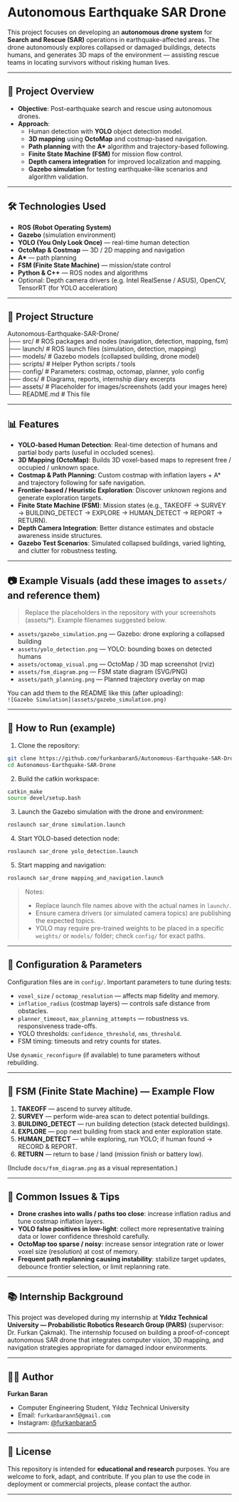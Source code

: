 # Autonomous Earthquake SAR Drone

This project focuses on developing an **autonomous drone system** for **Search and Rescue (SAR)** operations in earthquake-affected areas. The drone autonomously explores collapsed or damaged buildings, detects humans, and generates 3D maps of the environment — assisting rescue teams in locating survivors without risking human lives.

---

## 🚀 Project Overview

- **Objective**: Post-earthquake search and rescue using autonomous drones.  
- **Approach**:
  - Human detection with **YOLO** object detection model.  
  - **3D mapping** using **OctoMap** and costmap-based navigation.  
  - **Path planning** with the **A\*** algorithm and trajectory-based following.  
  - **Finite State Machine (FSM)** for mission flow control.  
  - **Depth camera integration** for improved localization and mapping.  
  - **Gazebo simulation** for testing earthquake-like scenarios and algorithm validation.

---

## 🛠️ Technologies Used

- **ROS (Robot Operating System)**  
- **Gazebo** (simulation environment)  
- **YOLO (You Only Look Once)** — real-time human detection  
- **OctoMap & Costmap** — 3D / 2D mapping and navigation  
- **A\*** — path planning  
- **FSM (Finite State Machine)** — mission/state control  
- **Python & C++** — ROS nodes and algorithms  
- Optional: Depth camera drivers (e.g. Intel RealSense / ASUS), OpenCV, TensorRT (for YOLO acceleration)

---

## 📂 Project Structure

Autonomous-Earthquake-SAR-Drone/  
├── src/                 # ROS packages and nodes (navigation, detection, mapping, fsm)  
├── launch/              # ROS launch files (simulation, detection, mapping)  
├── models/              # Gazebo models (collapsed building, drone model)  
├── scripts/             # Helper Python scripts / tools  
├── config/              # Parameters: costmap, octomap, planner, yolo config  
├── docs/                # Diagrams, reports, internship diary excerpts  
├── assets/              # Placeholder for images/screenshots (add your images here)  
└── README.md            # This file

---

## 📊 Features

- **YOLO-based Human Detection**: Real-time detection of humans and partial body parts (useful in occluded scenes).  
- **3D Mapping (OctoMap)**: Builds 3D voxel-based maps to represent free / occupied / unknown space.  
- **Costmap & Path Planning**: Custom costmap with inflation layers + A* and trajectory following for safe navigation.  
- **Frontier-based / Heuristic Exploration**: Discover unknown regions and generate exploration targets.  
- **Finite State Machine (FSM)**: Mission states (e.g., TAKEOFF → SURVEY → BUILDING_DETECT → EXPLORE → HUMAN_DETECT → REPORT → RETURN).  
- **Depth Camera Integration**: Better distance estimates and obstacle awareness inside structures.  
- **Gazebo Test Scenarios**: Simulated collapsed buildings, varied lighting, and clutter for robustness testing.

---

## 📷 Example Visuals (add these images to `assets/` and reference them)

> Replace the placeholders in the repository with your screenshots (assets/*). Example filenames suggested below.

- `assets/gazebo_simulation.png` — Gazebo: drone exploring a collapsed building  
- `assets/yolo_detection.png` — YOLO: bounding boxes on detected humans  
- `assets/octomap_visual.png` — OctoMap / 3D map screenshot (rviz)  
- `assets/fsm_diagram.png` — FSM state diagram (SVG/PNG)  
- `assets/path_planning.png` — Planned trajectory overlay on map

You can add them to the README like this (after uploading):  
`![Gazebo Simulation](assets/gazebo_simulation.png)`

---

## 🧪 How to Run (example)

1. Clone the repository:
~~~bash
git clone https://github.com/furkanbaran5/Autonomous-Earthquake-SAR-Drone.git
cd Autonomous-Earthquake-SAR-Drone
~~~

2. Build the catkin workspace:
~~~bash
catkin_make
source devel/setup.bash
~~~

3. Launch the Gazebo simulation with the drone and environment:
~~~bash
roslaunch sar_drone simulation.launch
~~~

4. Start YOLO-based detection node:
~~~bash
roslaunch sar_drone yolo_detection.launch
~~~

5. Start mapping and navigation:
~~~bash
roslaunch sar_drone mapping_and_navigation.launch
~~~

> Notes:
> - Replace launch file names above with the actual names in `launch/`.  
> - Ensure camera drivers (or simulated camera topics) are publishing the expected topics.  
> - YOLO may require pre-trained weights to be placed in a specific `weights/` or `models/` folder; check `config/` for exact paths.

---

## 🔧 Configuration & Parameters

Configuration files are in `config/`. Important parameters to tune during tests:

- `voxel_size` / `octomap_resolution` — affects map fidelity and memory.  
- `inflation_radius` (costmap layers) — controls safe distance from obstacles.  
- `planner_timeout`, `max_planning_attempts` — robustness vs. responsiveness trade-offs.  
- YOLO thresholds: `confidence_threshold`, `nms_threshold`.  
- FSM timing: timeouts and retry counts for states.

Use `dynamic_reconfigure` (if available) to tune parameters without rebuilding.

---

## 🧭 FSM (Finite State Machine) — Example Flow

1. **TAKEOFF** — ascend to survey altitude.  
2. **SURVEY** — perform wide-area scan to detect potential buildings.  
3. **BUILDING_DETECT** — run building detection (stack detected buildings).  
4. **EXPLORE** — pop next building from stack and enter exploration state.  
5. **HUMAN_DETECT** — while exploring, run YOLO; if human found → RECORD & REPORT.  
6. **RETURN** — return to base / land (mission finish or battery low).  

(Include `docs/fsm_diagram.png` as a visual representation.)

---

## 🚩 Common Issues & Tips

- **Drone crashes into walls / paths too close**: increase inflation radius and tune costmap inflation layers.  
- **YOLO false positives in low-light**: collect more representative training data or lower confidence threshold carefully.  
- **OctoMap too sparse / noisy**: increase sensor integration rate or lower voxel size (resolution) at cost of memory.  
- **Frequent path replanning causing instability**: stabilize target updates, debounce frontier selection, or limit replanning rate.

---

## 📚 Internship Background

This project was developed during my internship at **Yıldız Technical University — Probabilistic Robotics Research Group (PARS)** (supervisor: Dr. Furkan Çakmak). The internship focused on building a proof-of-concept autonomous SAR drone that integrates computer vision, 3D mapping, and navigation strategies appropriate for damaged indoor environments.

---

## 👨‍💻 Author

**Furkan Baran**  
- Computer Engineering Student, Yıldız Technical University  
- Email: `furkanbarann5@gmail.com`  
- Instagram: [@furkanbaran5](https://instagram.com/furkanbaran5)

---

## 📝 License

This repository is intended for **educational and research** purposes. You are welcome to fork, adapt, and contribute. If you plan to use the code in deployment or commercial projects, please contact the author.

---
